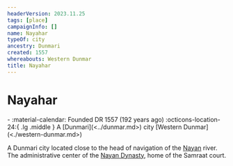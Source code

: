 ```yaml
---
headerVersion: 2023.11.25
tags: [place]
campaignInfo: []
name: Nayahar
typeOf: city
ancestry: Dunmari
created: 1557
whereabouts: Western Dunmar
title: Nayahar
---
```

# Nayahar
<div class="grid cards ext-narrow-margin ext-one-column" markdown>
-  
   :material-calendar: Founded DR 1557 (192 years ago)  
    :octicons-location-24:{ .lg .middle } A [Dunmari](<../dunmar.md>) city [Western Dunmar](<./western-dunmar.md>)  
</div>


A Dunmari city located close to the head of navigation of the [Nayan](<../../../rivers/nayan.md>) river. The administrative center of the [Nayan Dynasty](<../../../../../groups/dunmari-dynasties/nayan-dynasty.md>), home of the Samraat court. 



